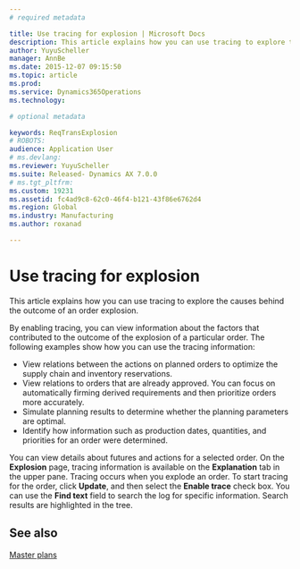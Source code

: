 ```yaml
---
# required metadata

title: Use tracing for explosion | Microsoft Docs
description: This article explains how you can use tracing to explore the causes behind the outcome of an order explosion.
author: YuyuScheller
manager: AnnBe
ms.date: 2015-12-07 09:15:50
ms.topic: article
ms.prod: 
ms.service: Dynamics365Operations
ms.technology: 

# optional metadata

keywords: ReqTransExplosion
# ROBOTS: 
audience: Application User
# ms.devlang: 
ms.reviewer: YuyuScheller
ms.suite: Released- Dynamics AX 7.0.0
# ms.tgt_pltfrm: 
ms.custom: 19231
ms.assetid: fc4ad9c8-62c0-46f4-b121-43f86e6762d4
ms.region: Global
ms.industry: Manufacturing
ms.author: roxanad

---
```


# Use tracing for explosion

This article explains how you can use tracing to explore the causes behind the outcome of an order explosion.

By enabling tracing, you can view information about the factors that contributed to the outcome of the explosion of a particular order. The following examples show how you can use the tracing information:

-   View relations between the actions on planned orders to optimize the supply chain and inventory reservations.
-   View relations to orders that are already approved. You can focus on automatically firming derived requirements and then prioritize orders more accurately.
-   Simulate planning results to determine whether the planning parameters are optimal.
-   Identify how information such as production dates, quantities, and priorities for an order were determined.

You can view details about futures and actions for a selected order. On the **Explosion** page, tracing information is available on the **Explanation** tab in the upper pane. Tracing occurs when you explode an order. To start tracing for the order, click **Update**, and then select the **Enable trace** check box. You can use the **Find text** field to search the log for specific information. Search results are highlighted in the tree.

See also
--------

[Master plans](https://ax.help.dynamics.com/en/wiki//master-plans)

